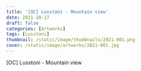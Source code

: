 ```yaml
---
title: '[OC] Lusstoni - Mountain view'
date: 2021-10-27
draft: false
categories: [Artworks]
tags: [Lusstoni]
thumbnail: /static/image/thumbnails/2021-001.png
cover: /static/image/artworks/2021-001.jpg
---
```

[OC] Lusstoni - Mountain view
